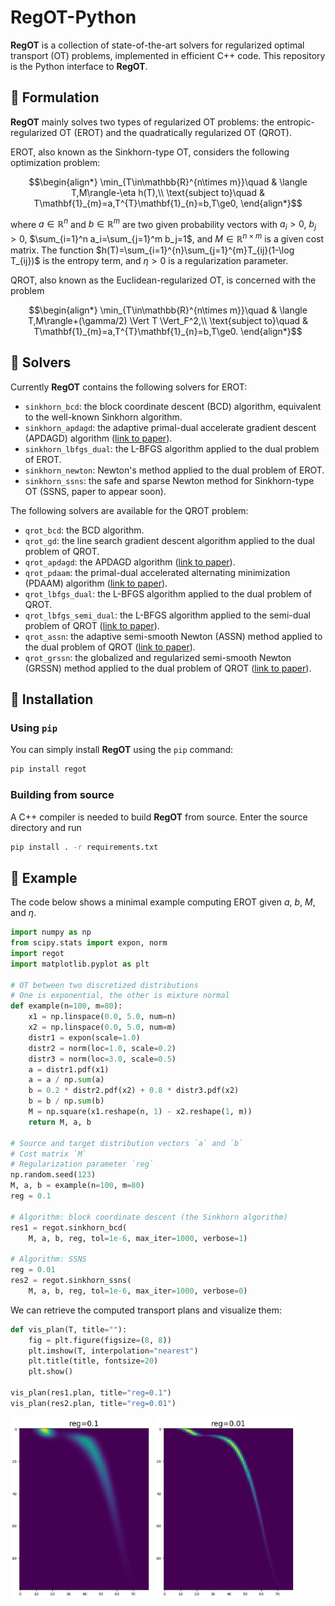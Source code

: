 # RegOT-Python

**RegOT** is a collection of state-of-the-art solvers for
regularized optimal transport (OT) problems, implemented in
efficient C++ code. This repository is the Python interface
to **RegOT**.

## 📝 Formulation

**RegOT** mainly solves two types of regularized OT problems:
the entropic-regularized OT (EROT) and the quadratically regularized OT (QROT).

EROT, also known as the Sinkhorn-type OT, considers the following optimization problem:

```math
\begin{align*}
\min_{T\in\mathbb{R}^{n\times m}}\quad & \langle T,M\rangle-\eta h(T),\\
\text{subject to}\quad & T\mathbf{1}_{m}=a,T^{T}\mathbf{1}_{n}=b,T\ge0,
\end{align*}
```

where $a\in\mathbb{R}^n$ and $b\in\mathbb{R}^m$ are two given
probability vectors with $a_i>0$, $b_j>0$, $\sum_{i=1}^n a_i=\sum_{j=1}^m b_j=1$,
and $M\in\mathbb{R}^{n\times m}$ is a given cost matrix.
The function $h(T)=\sum_{i=1}^{n}\sum_{j=1}^{m}T_{ij}(1-\log T_{ij})$ is the entropy term,
and $\eta>0$ is a regularization parameter.

QROT, also known as the Euclidean-regularized OT, is concerned with the problem

```math
\begin{align*}
\min_{T\in\mathbb{R}^{n\times m}}\quad & \langle T,M\rangle+(\gamma/2) \Vert T \Vert_F^2,\\
\text{subject to}\quad & T\mathbf{1}_{m}=a,T^{T}\mathbf{1}_{n}=b,T\ge0.
\end{align*}
```

## 🔧 Solvers

Currently **RegOT** contains the following solvers for EROT:

- `sinkhorn_bcd`: the block coordinate descent (BCD) algorithm, equivalent to the well-known Sinkhorn algorithm.
- `sinkhorn_apdagd`: the adaptive primal-dual accelerate gradient descent (APDAGD) algorithm
([link to paper](https://arxiv.org/pdf/1802.04367)).
- `sinkhorn_lbfgs_dual`: the L-BFGS algorithm applied to the dual problem of EROT.
- `sinkhorn_newton`: Newton's method applied to the dual problem of EROT.
- `sinkhorn_ssns`: the safe and sparse Newton method for Sinkhorn-type OT (SSNS, paper to appear soon).

The following solvers are available for the QROT problem:

- `qrot_bcd`: the BCD algorithm.
- `qrot_gd`: the line search gradient descent algorithm applied to the dual problem of QROT.
- `qrot_apdagd`: the APDAGD algorithm ([link to paper](https://arxiv.org/pdf/1802.04367)).
- `qrot_pdaam`: the primal-dual accelerated alternating minimization (PDAAM) algorithm ([link to paper](https://arxiv.org/pdf/1906.03622)).
- `qrot_lbfgs_dual`: the L-BFGS algorithm applied to the dual problem of QROT.
- `qrot_lbfgs_semi_dual`: the L-BFGS algorithm applied to the semi-dual problem of QROT ([link to paper](https://arxiv.org/pdf/1710.06276)).
- `qrot_assn`: the adaptive semi-smooth Newton (ASSN) method applied to the dual problem of QROT ([link to paper](https://arxiv.org/pdf/1603.07870)).
- `qrot_grssn`: the globalized and regularized semi-smooth Newton (GRSSN) method applied to the dual problem of QROT ([link to paper](https://arxiv.org/pdf/1903.01112)).

## 💽 Installation

### Using `pip`

You can simply install **RegOT** using the `pip` command:

```bash
pip install regot
```

### Building from source

A C++ compiler is needed to build **RegOT** from source. Enter the source directory and run

```bash
pip install . -r requirements.txt
```

## 📗 Example

The code below shows a minimal example computing EROT
given $a$, $b$, $M$, and $\eta$.



```py
import numpy as np
from scipy.stats import expon, norm
import regot
import matplotlib.pyplot as plt

# OT between two discretized distributions
# One is exponential, the other is mixture normal
def example(n=100, m=80):
    x1 = np.linspace(0.0, 5.0, num=n)
    x2 = np.linspace(0.0, 5.0, num=m)
    distr1 = expon(scale=1.0)
    distr2 = norm(loc=1.0, scale=0.2)
    distr3 = norm(loc=3.0, scale=0.5)
    a = distr1.pdf(x1)
    a = a / np.sum(a)
    b = 0.2 * distr2.pdf(x2) + 0.8 * distr3.pdf(x2)
    b = b / np.sum(b)
    M = np.square(x1.reshape(n, 1) - x2.reshape(1, m))
    return M, a, b

# Source and target distribution vectors `a` and `b`
# Cost matrix `M`
# Regularization parameter `reg`
np.random.seed(123)
M, a, b = example(n=100, m=80)
reg = 0.1

# Algorithm: block coordinate descent (the Sinkhorn algorithm)
res1 = regot.sinkhorn_bcd(
    M, a, b, reg, tol=1e-6, max_iter=1000, verbose=1)

# Algorithm: SSNS
reg = 0.01
res2 = regot.sinkhorn_ssns(
    M, a, b, reg, tol=1e-6, max_iter=1000, verbose=0)
```

We can retrieve the computed transport plans and visualize them:

```py
def vis_plan(T, title=""):
    fig = plt.figure(figsize=(8, 8))
    plt.imshow(T, interpolation="nearest")
    plt.title(title, fontsize=20)
    plt.show()

vis_plan(res1.plan, title="reg=0.1")
vis_plan(res2.plan, title="reg=0.01")
```

<img src="figs/plan_reg0_1.png" width="45%" /> <img src="figs/plan_reg0_01.png" width="45%" />
